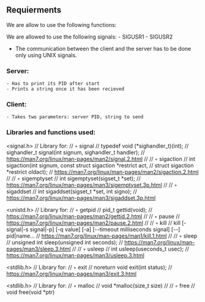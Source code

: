 ## Requierments
We are allow to use the following functions:

We are allowed to use the following signals:
	- SIGUSR1
	- SIGUSR2

- The communication between the client and the server has to be done only using
UNIX signals.

### Server:
	- Has to print its PID after start
	- Prints a string once it has been recieved

### Client:
	- Takes two parameters: server PID, string to send

### Libraries and functions used:

<signal.h>
// Library for:
// ◦ signal
//		typedef void (*sighandler_t)(int);
//		sighandler_t signal(int signum, sighandler_t handler);
//		https://man7.org/linux/man-pages/man2/signal.2.html
//
// ◦ sigaction
//		int sigaction(int signum, const struct sigaction *restrict act,
//		struct sigaction *restrict oldact);
//		https://man7.org/linux/man-pages/man2/sigaction.2.html
//
// ◦ sigemptyset
//		int sigemptyset(sigset_t *set);
//		https://man7.org/linux/man-pages/man3/sigemptyset.3p.html
//
// ◦ sigaddset
//		int sigaddset(sigset_t *set, int signo);
//		https://man7.org/linux/man-pages/man3/sigaddset.3p.html

<unistd.h>
// Library for:
// ◦ getpid
//		pid_t gettid(void);
//		https://man7.org/linux/man-pages/man2/gettid.2.html
//
// ◦ pause
//		https://man7.org/linux/man-pages/man2/pause.2.html
//
// ◦ kill
//		kill  [-signal|-s signal|-p]  [-q value] [-a] [--timeout milliseconds signal] [--] pid|name...
//		https://man7.org/linux/man-pages/man1/kill.1.html
//
// ◦ sleep
//		unsigned int sleep(unsigned int seconds);
//		https://man7.org/linux/man-pages/man3/sleep.3.html
//
// ◦ usleep
//		int usleep(useconds_t usec);
//		https://man7.org/linux/man-pages/man3/usleep.3.html

<stdlib.h>
// Library for:
// ◦ exit
//		noreturn void exit(int status);
//		https://man7.org/linux/man-pages/man3/exit.3.html

<stdlib.h>
// Library for:
// ◦ malloc
//		void *malloc(size_t size)
//
// ◦ free
//		void free(void *ptr)